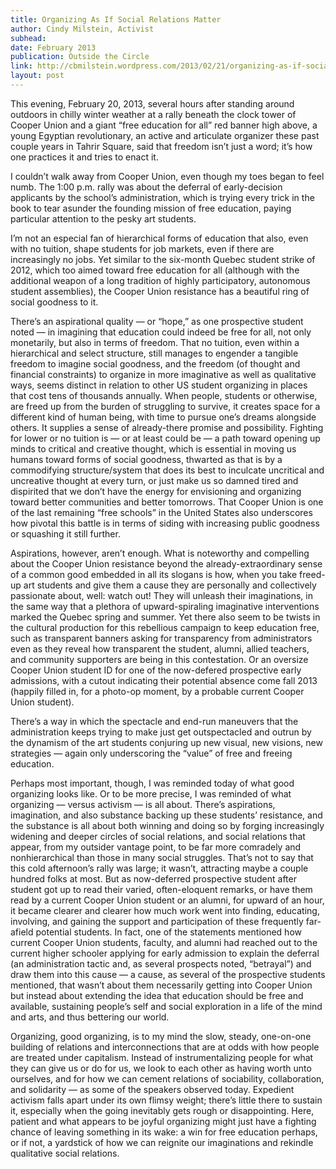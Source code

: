 ```yaml
---
title: Organizing As If Social Relations Matter
author: Cindy Milstein, Activist
subhead: 
date: February 2013
publication: Outside the Circle
link: http://cbmilstein.wordpress.com/2013/02/21/organizing-as-if-social-relations-matter/
layout: post
---
```

This evening, February 20, 2013, several hours after standing around outdoors in chilly winter weather at a rally beneath the clock tower of Cooper Union and a giant “free education for all” red banner high above, a young Egyptian revolutionary, an active and articulate organizer these past couple years in Tahrir Square, said that freedom isn’t just a word; it’s how one practices it and tries to enact it.

I couldn’t walk away from Cooper Union, even though my toes began to feel numb. The 1:00 p.m. rally was about the deferral of early-decision applicants by the school’s administration, which is trying every trick in the book to tear asunder the founding mission of free education, paying particular attention to the pesky art students.

I’m not an especial fan of hierarchical forms of education that also, even with no tuition, shape students for job markets, even if there are increasingly no jobs. Yet similar to the six-month Quebec student strike of 2012, which too aimed toward free education for all (although with the additional weapon of a long tradition of highly participatory, autonomous student assemblies), the Cooper Union resistance has a beautiful ring of social goodness to it. 

There’s an aspirational quality — or “hope,” as one prospective student noted — in imagining that education could indeed be free for all, not only monetarily, but also in terms of freedom. That no tuition, even within a hierarchical and select structure, still manages to engender a tangible freedom to imagine social goodness, and the freedom (of thought and financial constraints) to organize in more imaginative as well as qualitative ways, seems distinct in relation to other US student organizing in places that cost tens of thousands annually. When people, students or otherwise, are freed up from the burden of struggling to survive, it creates space for a different kind of human being, with time to pursue one’s dreams alongside others. It supplies a sense of already-there promise and possibility. Fighting for lower or no tuition is — or at least could be — a path toward opening up minds to critical and creative thought, which is essential in moving us humans toward forms of social goodness, thwarted as that is by a commodifying structure/system that does its best to inculcate uncritical and uncreative thought at every turn, or just make us so damned tired and dispirited that we don’t have the energy for envisioning and organizing toward better communities and better tomorrows. That Cooper Union is one of the last remaining “free schools” in the United States also underscores how pivotal this battle is in terms of siding with increasing public goodness or squashing it still further.

Aspirations, however, aren’t enough. What is noteworthy and compelling about the Cooper Union resistance beyond the already-extraordinary sense of a common good embedded in all its slogans is how, when you take freed-up art students and give them a cause they are personally and collectively passionate about, well: watch out! They will unleash their imaginations, in the same way that a plethora of upward-spiraling imaginative interventions marked the Quebec spring and summer. Yet there also seem to be twists in the cultural production for this rebellious campaign to keep education free, such as transparent banners asking for transparency from administrators even as they reveal how transparent the student, alumni, allied teachers, and community supporters are being in this contestation. Or an oversize Cooper Union student ID for one of the now-defered prospective early admissions, with a cutout indicating their potential absence come fall 2013 (happily filled in, for a photo-op moment, by a probable current Cooper Union student).

There’s a way in which the spectacle and end-run maneuvers that the administration keeps trying to make just get outspectacled and outrun by the dynamism of the art students conjuring up new visual, new visions, new strategies — again only underscoring the “value” of free and freeing education.

Perhaps most important, though, I was reminded today of what good organizing looks like. Or to be more precise, I was reminded of what organizing — versus activism — is all about. There’s aspirations, imagination, and also substance backing up these students’ resistance, and the substance is all about both winning and doing so by forging increasingly widening and deeper circles of social relations, and social relations that appear, from my outsider vantage point, to be far more comradely and nonhierarchical than those in many social struggles. That’s not to say that this cold afternoon’s rally was large; it wasn’t, attracting maybe a couple hundred folks at most. But as now-deferred prospective student after student got up to read their varied, often-eloquent remarks, or have them read by a current Cooper Union student or an alumni, for upward of an hour, it became clearer and clearer how much work went into finding, educating, involving, and gaining the support and participation of these frequently far-afield potential students. In fact, one of the statements mentioned how current Cooper Union students, faculty, and alumni had reached out to the current higher schooler applying for early admission to explain the deferral (an administration tactic and, as several prospects noted, “betrayal”) and draw them into this cause — a cause, as several of the prospective students mentioned, that wasn’t about them necessarily getting into Cooper Union but instead about extending the idea that education should be free and available, sustaining people’s self and social exploration in a life of the mind and arts, and thus bettering our world.

Organizing, good organizing, is to my mind the slow, steady, one-on-one building of relations and interconnections that are at odds with how people are treated under capitalism. Instead of instrumentalizing people for what they can give us or do for us, we look to each other as having worth unto ourselves, and for how we can cement relations of sociability, collaboration, and solidarity — as some of the speakers observed today. Expedient activism falls apart under its own flimsy weight; there’s little there to sustain it, especially when the going inevitably gets rough or disappointing. Here, patient and what appears to be joyful organizing might just have a fighting chance of leaving something in its wake: a win for free education perhaps, or if not, a yardstick of how we can reignite our imaginations and rekindle qualitative social relations.